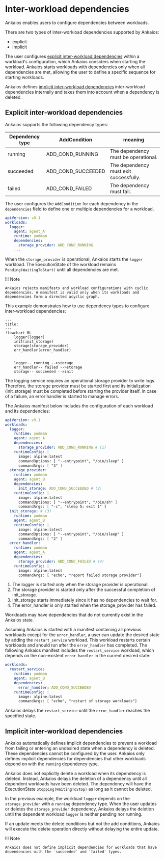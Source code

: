 
# Inter-workload dependencies

Ankaios enables users to configure dependencies between workloads.

There are two types of inter-workload dependencies supported by Ankaios:

- explicit
- implicit

The user configures [explicit inter-workload dependencies](#explicit-inter-workload-dependencies) within a workload's configuration, which Ankaios considers when starting the workload. Ankaios starts workloads with dependencies only when all dependencies are met, allowing the user to define a specific sequence for starting workloads.

Ankaios defines [implicit inter-workload dependencies](#implicit-inter-workload-dependencies) inter-workload dependencies internally and takes them into account when a dependency is deleted.

## Explicit inter-workload dependencies

Ankaios supports the following dependency types:

| Dependency type |  AddCondition         | meaning                                       |
| --------------- | --------------------- | --------------------------------------------- |
| running         | ADD_COND_RUNNING      | The dependency must be operational.           |
| succeeded       | ADD_COND_SUCCEEDED    | The dependency must exit successfully.        |
| failed          | ADD_COND_FAILED       | The dependency must fail.                     |

The user configures the `AddCondition` for each dependency in the `dependencies` field to define one or multiple dependencies for a workload.

```yaml
apiVersion: v0.1
workloads:
  logger:
    agent: agent_A
    runtime: podman
    dependencies:
      storage_provider: ADD_COND_RUNNING
    ...
```

When the `storage_provider` is operational, Ankaios starts the `logger` workload. The ExecutionState of the workload remains `Pending(WaitingToStart)` until all dependencies are met.

!!! Note

    Ankaios rejects manifests and workload configurations with cyclic dependencies. A manifest is valid only when its workloads and dependencies form a directed acyclic graph.

This example demonstrates how to use dependency types to configure inter-workload dependencies:

```mermaid
---
title:
---
flowchart RL
    logger(logger)
    init(init_storage)
    storage(storage_provider)
    err_handler(error_handler)


    logger-- running -->storage
    err_handler-- failed -->storage
    storage-- succeeded -->init
```

The logging service requires an operational storage provider to write logs. Therefore, the storage provider must be started first and its initialization (init_storage) must be completed before starting the provider itself. In case of a failure, an error handler is started to manage errors.

The Ankaios manifest below includes the configuration of each workload and its dependencies:

```yaml linenums="1" hl_lines="6 7 15 16 31 32"
apiVersion: v0.1
workloads:
  logger:
    runtime: podman
    agent: agent_A
    dependencies:
      storage_provider: ADD_COND_RUNNING # (1)
    runtimeConfig: |
      image: alpine:latest
      commandOptions: [ "--entrypoint", "/bin/sleep" ]
      commandArgs: [ "3" ]
  storage_provider:
    runtime: podman
    agent: agent_B
    dependencies:
      init_storage: ADD_COND_SUCCEEDED # (2)
    runtimeConfig: |
      image: alpine:latest
      commandOptions: [ "--entrypoint", "/bin/sh" ]
      commandArgs: [ "-c", "sleep 5; exit 1" ]
  init_storage: # (3)
    runtime: podman
    agent: agent_B
    runtimeConfig: |
      image: alpine:latest
      commandOptions: [ "--entrypoint", "/bin/sleep" ]
      commandArgs: [ "2" ]
  error_handler:
    runtime: podman
    agent: agent_A
    dependencies:
      storage_provider: ADD_COND_FAILED # (4)
    runtimeConfig: |
      image: alpine:latest
      commandArgs: [ "echo", "report failed storage provider"]
```

1. The logger is started only when the storage provider is operational.
2. The storage provider is started only after the successful completion of init_storage.
3. init_storage starts immediately since it has no dependencies to wait for.
4. The error_handler is only started when the storage_provider has failed.

Workloads may have dependencies that do not currently exist in the Ankaios state.

Assuming Ankaios is started with a manifest containing all previous workloads except for the `error_handler`, a user can update the desired state by adding the `restart_service` workload. This workload restarts certain workloads and should run after the `error_handler` has completed. The following Ankaios manifest includes the `restart_service` workload, which depends on the non-existent `error_handler` in the current desired state:

```yaml
workloads:
  restart_service:
    runtime: podman
    agent: agent_B
    dependencies:
      error_handler: ADD_COND_SUCCEEDED
    runtimeConfig: |
      image: alpine:latest
      commandArgs: [ "echo", "restart of storage workloads"]
```

Ankaios delays the `restart_service` until the `error_handler` reaches the specified state.

## Implicit inter-workload dependencies

Ankaios automatically defines implicit dependencies to prevent a workload from failing or entering an undesired state when a dependency is deleted. These dependencies cannot be configured by the user. Ankaios only defines implicit dependencies for dependencies that other workloads depend on with the `running` dependency type.

Ankaios does not explicitly delete a workload when its dependency is deleted. Instead, Ankaios delays the deletion of a dependency until all dependent workloads have been deleted. The dependency will have the ExecutionState `Stopping(WaitingToStop)` as long as it cannot be deleted.

In the previous example, the workload `logger` depends on the `storage_provider` with a `running` dependency type. When the user updates or deletes the `storage_provider` dependency, Ankaios delays the deletion until the dependent workload `logger` is neither pending nor running.

If an update meets the delete conditions but not the add conditions, Ankaios will execute the delete operation directly without delaying the entire update.

!!! Note

    Ankaios does not define implicit dependencies for workloads that have dependencies with the `succeeded` and `failed` types.

